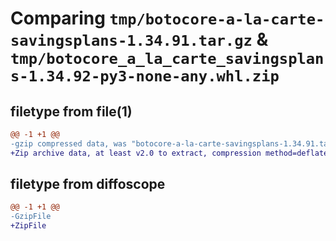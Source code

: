 # Comparing `tmp/botocore-a-la-carte-savingsplans-1.34.91.tar.gz` & `tmp/botocore_a_la_carte_savingsplans-1.34.92-py3-none-any.whl.zip`

## filetype from file(1)

```diff
@@ -1 +1 @@
-gzip compressed data, was "botocore-a-la-carte-savingsplans-1.34.91.tar", last modified: Thu Apr 25 01:03:50 2024, max compression
+Zip archive data, at least v2.0 to extract, compression method=deflate
```

## filetype from diffoscope

```diff
@@ -1 +1 @@
-GzipFile
+ZipFile
```

